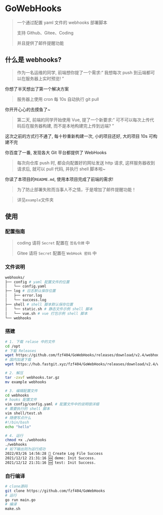 # GoWebHooks

> 一个通过配置 yaml 文件的 webhooks 部署脚本
>
> 支持 Github、Gitee、Coding
>
> 并且提供了邮件提醒功能

## 什么是 webhooks?

> 作为一名运维的同学, 前端想你提了一个需求:“ 我想每次 push 到云端都可以在服务器上实时预览! ”

你想了半天想出了第一个解决方案

> 服务器上使用 cron 每 10s 自动执行 git pull

你开开心心的去摸鱼了~

> 第二天, 前端的同学开始使用 Vue, 提了一个新要求:“ 可不可以每次上传代码后在服务器构建, 而不是本地构建完上传到远端? ”

这次之前的方式行不通了, 每十秒重新构建一次, 小的项目还好, 大的项目 10s 可构建不完

你百度了一番, 发现各大 Git 平台都提供了 WebHooks

> 每次向仓库 push 时, 都会向配置好的网址发送 http 请求, 这样服务器收到请求后, 就可以 pull 代码, 并执行 shell 脚本啦~

你读了本项目的`README.md`, 使用本项目完成了前端的需求!

> 为了防止部署失败而当事人不之情，于是增加了邮件提醒功能！

> 详见`example`文件夹

## 使用

### 配置指南

> coding 请将 `Secret` 配置在 `签名令牌` 中
>
> Gitee 请将 `Secret` 配置在 `WebHook 密码` 中

### 文件说明

```bash
webhooks/
├── config # yaml 配置文件的位置
│   └── config.yaml
├── log # 日志默认保存位置
│   ├── error.log
│   └── success.log
├── shell # shell 脚本默认保存位置
│   └── static.sh # 静态文件示例 shell 脚本
│   └── vue.sh # vue 打包示例 shell 脚本
└── webhooks
```

### 搭建

```bash
# 1. 下载 relase 中的文件
cd /opt
# 下载 Releases
wget https://github.com/fzf404/GoWebHooks/releases/download/v2.4/webhooks.tar.gz
# 国内加速下载
wget https://hub.fastgit.xyz/fzf404/GoWebHooks/releases/download/v2.4/webhooks.tar.gz

# 2. 解压
tar -zxvf webhooks.tar.gz
mv example webhooks

# 3. 编辑配置文件
cd webhooks
# hooks 配置文件
vim config/config.yaml # 配置文件中的说明很详细
# 需要执行的 shell 脚本
vim shell/test.sh
# 随便写点什么
#!/bin/bash
echo "hello"

# 4. 运行
chmod +x ./webhooks
./webhooks
# 如下输出则为运行成功
2022/03/26 14:56:28 🚨 Create Log File Success
2021/12/12 21:31:16 🆕 demo: Init Success.
2021/12/12 21:31:16 🆕 test: Init Success.
```

### 自行编译

```bash
# clone源码
git clone https://github.com/fzf404/GoWebHooks
# 运行
go run main.go
# 编译
make.sh
```

